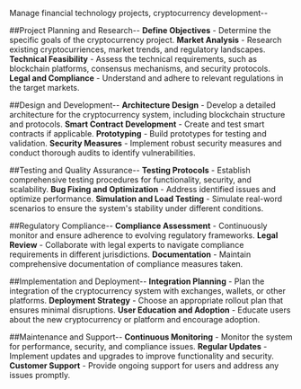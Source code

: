 Manage financial technology projects, cryptocurrency development--

##Project Planning and Research--
**Define Objectives** - Determine the specific goals of the cryptocurrency project.
**Market Analysis** - Research existing cryptocurriences, market trends, and regulatory landscapes.
**Technical Feasibility** - Assess the technical requirements, such as blockchain platforms, consensus mechanisms, and security protocols.
**Legal and Compliance** - Understand and adhere to relevant regulations in the target markets.

##Design and Development--
**Architecture Design** - Develop a detailed architecture for the cryptocurrency system, including blockchain structure and protocols.
**Smart Contract Development** - Create and test smart contracts if applicable.
**Prototyping** - Build prototypes for testing and validation.
**Security Measures** - Implement robust security measures and conduct thorough audits to identify vulnerabilities.

##Testing and Quality Assurance--
**Testing Protocols** - Establish comprehensive testing procedures for functionality, security, and scalability.
**Bug Fixing and Optimization** - Address identified issues and optimize performance.
**Simulation and Load Testing** - Simulate real-word scenarios to ensure the system's stability under different conditions.

##Regulatory Compliance--
**Compliance Assessment** - Continuously monitor and ensure adherence to evolving regulatory frameworks.
**Legal Review** - Collaborate with legal experts to navigate compliance requirements in different jurisdictions.
**Documentation** - Maintain comprehensive documentation of compliance measures taken.

##Implementation and Deployment--
**Integration Planning** - Plan the integration of the cryptocurrency system with exchanges, wallets, or other platforms.
**Deployment Strategy** - Choose an appropriate rollout plan that ensures minimal disruptions.
**User Education and Adoption** - Educate users about the new cryptocurrency or platform and encourage adoption.

##Maintenance and Support--
**Continuous Monitoring** - Monitor the system for performance, security, and compliance issues.
**Regular Updates** - Implement updates and upgrades to improve functionality and security.
**Customer Support** - Provide ongoing support for users and address any issues promptly.
